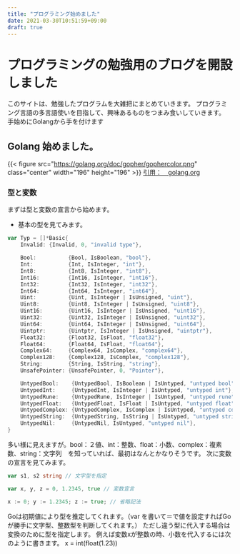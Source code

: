 ```yaml
---
title: "プログラミング始めました"
date: 2021-03-30T10:51:59+09:00
draft: true
---
```


# プログラミングの勉強用のブログを開設しました
このサイトは、勉強したプログラムを大雑把にまとめていきます。
プログラミング言語の多言語使いを目指して、興味あるものをつまみ食いしていきます。
手始めにGolangから手を付けます
## Golang 始めました。

{{< figure src="https://golang.org/doc/gopher/gophercolor.png" class="center" width="196" height="196" >}}
[引用：　golang.org](https://golang.org/doc/gopher/ "golang.org")

### 型と変数
まずは型と変数の宣言から始めます。
* 基本の型を見てみます。
```go
var Typ = []*Basic{
    Invalid: {Invalid, 0, "invalid type"},

    Bool:          {Bool, IsBoolean, "bool"},
    Int:           {Int, IsInteger, "int"},
    Int8:          {Int8, IsInteger, "int8"},
    Int16:         {Int16, IsInteger, "int16"},
    Int32:         {Int32, IsInteger, "int32"},
    Int64:         {Int64, IsInteger, "int64"},
    Uint:          {Uint, IsInteger | IsUnsigned, "uint"},
    Uint8:         {Uint8, IsInteger | IsUnsigned, "uint8"},
    Uint16:        {Uint16, IsInteger | IsUnsigned, "uint16"},
    Uint32:        {Uint32, IsInteger | IsUnsigned, "uint32"},
    Uint64:        {Uint64, IsInteger | IsUnsigned, "uint64"},
    Uintptr:       {Uintptr, IsInteger | IsUnsigned, "uintptr"},
    Float32:       {Float32, IsFloat, "float32"},
    Float64:       {Float64, IsFloat, "float64"},
    Complex64:     {Complex64, IsComplex, "complex64"},
    Complex128:    {Complex128, IsComplex, "complex128"},
    String:        {String, IsString, "string"},
    UnsafePointer: {UnsafePointer, 0, "Pointer"},

    UntypedBool:    {UntypedBool, IsBoolean | IsUntyped, "untyped bool"},
    UntypedInt:     {UntypedInt, IsInteger | IsUntyped, "untyped int"},
    UntypedRune:    {UntypedRune, IsInteger | IsUntyped, "untyped rune"},
    UntypedFloat:   {UntypedFloat, IsFloat | IsUntyped, "untyped float"},
    UntypedComplex: {UntypedComplex, IsComplex | IsUntyped, "untyped complex"},
    UntypedString:  {UntypedString, IsString | IsUntyped, "untyped string"},
    UntypedNil:     {UntypedNil, IsUntyped, "untyped nil"},
}
```
多い様に見えますが。bool：２値、int：整数、float：小数、complex：複素数、string：文字列　を知っていれば、最初はなんとかなりそうです。
次に変数の宣言を見てみます。

```go
var s1, s2 string // 文字型を指定

var x, y, z = 0, 1.2345, true // 変数宣言 

x := 0; y := 1.2345; z := true; // 省略記法 
```
Goは初期値により型を推定してくれます。（var を書いて＝で値を設定すればGoが勝手に文字型、整数型を判断してくれます。）
ただし違う型に代入する場合は変換のために型を指定します。
例えば変数xが整数の時、小数を代入するには次のように書きます。
x = int(float(1.23))



